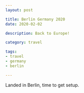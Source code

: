 ```yaml
---
layout: post

title: Berlin Germany 2020
date: 2020-02-02

description: Back to Europe!

category: travel

tags:
- travel
- germany
- berlin

---
```


Landed in Berlin, time to get setup.

